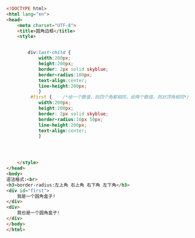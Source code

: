 
<BlogInfo id="65" title="40.圆角边框" author="白日梦想猿" pv=0 read_times=0 pre_cost_time="0分37秒" category="css学习" tag_list="['css学习']" create_time="2020.07.20 13:11:38" update_time="2020.07.20 13:32:44" />

```html
<!DOCTYPE html>
<html lang="en">
<head>
    <meta charset="UTF-8">
    <title>圆角边框</title>
    <style>


        div:last-child {
            width:200px;
            height:200px;
            border: 2px solid skyblue;
            border-radius:100px;
            text-align:center;
            line-height:200px;
            }
         #first {    /*给一个数值，则四个角都相同，给两个数值，则对顶角相同*/
            width:200px;
            height:200px;
            border: 2px solid skyblue;
            border-radius:10px 50px;
            line-height:200px;
            text-align:center;
            }




    </style>
</head>
<body>
语法格式:<br>
<h3>border-radius:左上角 右上角 右下角 左下角</h3>
<div id="first">
    我是一个圆角盒子!
</div>
<div>
    我也是一个圆角盒子!
</div>
</body>
</html>
```
